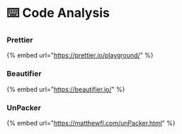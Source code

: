 # ⌨️ Code Analysis

### Prettier

{% embed url="https://prettier.io/playground/" %}

### Beautifier

{% embed url="https://beautifier.io/" %}

### UnPacker

{% embed url="https://matthewfl.com/unPacker.html" %}
